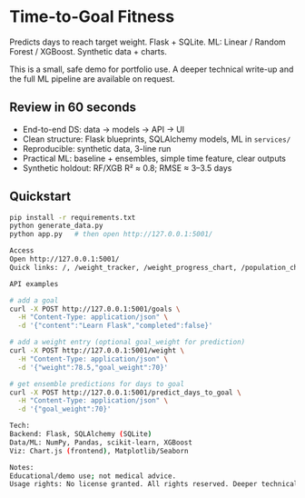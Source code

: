 # Time-to-Goal Fitness

Predicts days to reach target weight. Flask + SQLite. ML: Linear / Random Forest / XGBoost. Synthetic data + charts.

This is a small, safe demo for portfolio use. A deeper technical write-up and the full ML pipeline are available on request.

## Review in 60 seconds
- End-to-end DS: data → models → API → UI
- Clean structure: Flask blueprints, SQLAlchemy models, ML in `services/`
- Reproducible: synthetic data, 3-line run
- Practical ML: baseline + ensembles, simple time feature, clear outputs
- Synthetic holdout: RF/XGB R² ≈ 0.8; RMSE ≈ 3–3.5 days
 
## Quickstart
```bash
pip install -r requirements.txt
python generate_data.py
python app.py   # then open http://127.0.0.1:5001/

Access
Open http://127.0.0.1:5001/
Quick links: /, /weight_tracker, /weight_progress_chart, /population_charts, /plan, /ai_plan, /plans, /project_links

API examples

# add a goal
curl -X POST http://127.0.0.1:5001/goals \
  -H "Content-Type: application/json" \
  -d '{"content":"Learn Flask","completed":false}'

# add a weight entry (optional goal_weight for prediction)
curl -X POST http://127.0.0.1:5001/weight \
  -H "Content-Type: application/json" \
  -d '{"weight":78.5,"goal_weight":70}'

# get ensemble predictions for days to goal
curl -X POST http://127.0.0.1:5001/predict_days_to_goal \
  -H "Content-Type: application/json" \
  -d '{"goal_weight":70}'

Tech:
Backend: Flask, SQLAlchemy (SQLite)
Data/ML: NumPy, Pandas, scikit-learn, XGBoost 
Viz: Chart.js (frontend), Matplotlib/Seaborn 

Notes:
Educational/demo use; not medical advice.
Usage rights: No license granted. All rights reserved. Deeper technical notes available on request.
